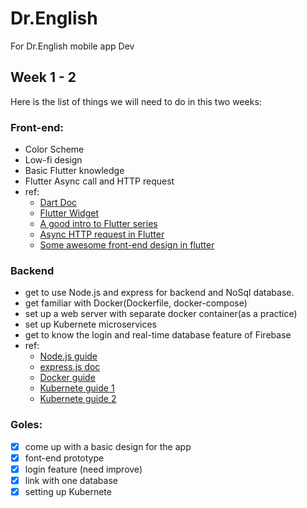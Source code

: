 # Dr.English
For Dr.English mobile app Dev

## Week 1 - 2
Here is the list of things we will need to do in this two weeks:
### Front-end:
  - Color Scheme
  - Low-fi design
  - Basic Flutter knowledge
  - Flutter Async call and HTTP request
  - ref:
    - [Dart Doc](https://www.dartlang.org/guides/language/language-tour)
    - [Flutter Widget](https://flutter.io/widgets-intro/)
    - [A good intro to Flutter series](https://www.youtube.com/watch?v=qWL1lGchpRA&list=PLR2qQy0Zxs_UdqAcaipPR3CG1Ly57UlhV)
    - [Async HTTP request in Flutter](https://www.youtube.com/watch?v=aIJU68Phi1w&index=17&list=PLR2qQy0Zxs_UdqAcaipPR3CG1Ly57UlhV)
    - [Some awesome front-end design in flutter](https://www.youtube.com/channel/UCtWyVkPpb8An90SNDTNF0Pg)

### Backend
  - get to use Node.js and express for backend and NoSql database.  
  - get familiar with Docker(Dockerfile, docker-compose)
  - set up a web server with separate docker container(as a practice)
  - set up Kubernete microservices
  - get to know the login and real-time database feature of Firebase
  - ref:
    - [Node.js guide](https://medium.freecodecamp.org/node-js-streams-everything-you-need-to-know-c9141306be93)
    - [express.js doc](https://expressjs.com/)
    - [Docker guide](https://rominirani.com/docker-tutorial-series-a7e6ff90a023)
    - [Kubernete guide 1](https://medium.com/google-cloud/kubernetes-101-pods-nodes-containers-and-clusters-c1509e409e16)
    - [Kubernete guide 2](https://medium.freecodecamp.org/learn-kubernetes-in-under-3-hours-a-detailed-guide-to-orchestrating-containers-114ff420e882)

### Goles:
  - [X] come up with a basic design for the app
  - [X] font-end prototype
  - [X] login feature (need improve)
  - [X] link with one database
  - [X] setting up Kubernete
